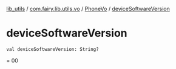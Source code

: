 [lib_utils](../../index.md) / [com.fairy.lib.utils.vo](../index.md) / [PhoneVo](index.md) / [deviceSoftwareVersion](./device-software-version.md)

# deviceSoftwareVersion

`val deviceSoftwareVersion: String?`

= 00

